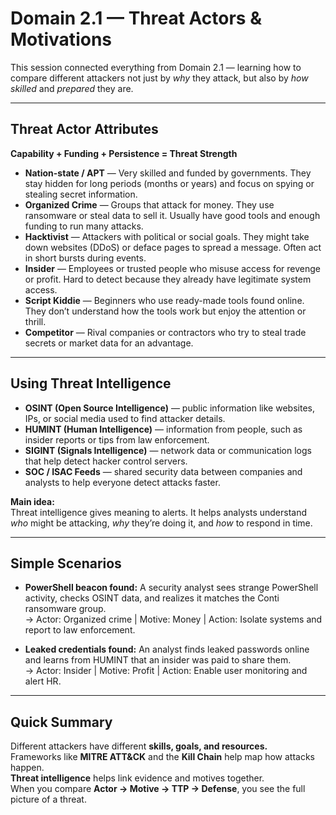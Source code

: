 # Domain 2.1 — Threat Actors & Motivations  

This session connected everything from Domain 2.1 — learning how to compare different attackers not just by *why* they attack, but also by *how skilled* and *prepared* they are.  

---

## Threat Actor Attributes

**Capability + Funding + Persistence = Threat Strength**

- **Nation-state / APT** — Very skilled and funded by governments. They stay hidden for long periods (months or years) and focus on spying or stealing secret information.  
- **Organized Crime** — Groups that attack for money. They use ransomware or steal data to sell it. Usually have good tools and enough funding to run many attacks.  
- **Hacktivist** — Attackers with political or social goals. They might take down websites (DDoS) or deface pages to spread a message. Often act in short bursts during events.  
- **Insider** — Employees or trusted people who misuse access for revenge or profit. Hard to detect because they already have legitimate system access.  
- **Script Kiddie** — Beginners who use ready-made tools found online. They don’t understand how the tools work but enjoy the attention or thrill.  
- **Competitor** — Rival companies or contractors who try to steal trade secrets or market data for an advantage.  

---

## Using Threat Intelligence

- **OSINT (Open Source Intelligence)** — public information like websites, IPs, or social media used to find attacker details.  
- **HUMINT (Human Intelligence)** — information from people, such as insider reports or tips from law enforcement.  
- **SIGINT (Signals Intelligence)** — network data or communication logs that help detect hacker control servers.  
- **SOC / ISAC Feeds** — shared security data between companies and analysts to help everyone detect attacks faster.  

**Main idea:**  
Threat intelligence gives meaning to alerts. It helps analysts understand *who* might be attacking, *why* they’re doing it, and *how* to respond in time.

---

## Simple Scenarios

- **PowerShell beacon found:** A security analyst sees strange PowerShell activity, checks OSINT data, and realizes it matches the Conti ransomware group.  
  → Actor: Organized crime | Motive: Money | Action: Isolate systems and report to law enforcement.  

- **Leaked credentials found:** An analyst finds leaked passwords online and learns from HUMINT that an insider was paid to share them.  
  → Actor: Insider | Motive: Profit | Action: Enable user monitoring and alert HR.  

---

## Quick Summary

Different attackers have different **skills, goals, and resources.**  
Frameworks like **MITRE ATT&CK** and the **Kill Chain** help map how attacks happen.  
**Threat intelligence** helps link evidence and motives together.  
When you compare **Actor → Motive → TTP → Defense**, you see the full picture of a threat.
